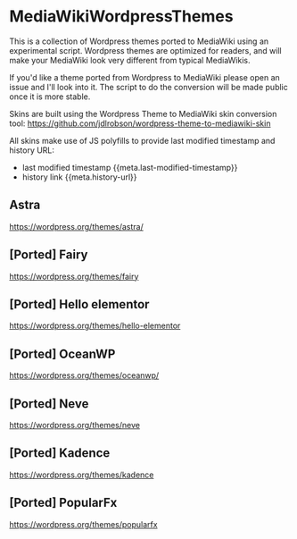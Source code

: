 # MediaWikiWordpressThemes

This is a collection of Wordpress themes ported to MediaWiki using an experimental script. Wordpress themes are optimized for readers, and will make your
MediaWiki look very different from typical MediaWikis.

If you'd like a theme ported from Wordpress to MediaWiki please open an issue and I'll look into it. The script to do the conversion will be made public
once it is more stable.

Skins are built using the Wordpress Theme to MediaWiki skin conversion tool:
https://github.com/jdlrobson/wordpress-theme-to-mediawiki-skin

All skins make use of JS polyfills to provide last modified timestamp and history URL:
- last modified timestamp {{meta.last-modified-timestamp}}
- history link {{meta.history-url}}


## Astra
https://wordpress.org/themes/astra/

## [Ported] Fairy
https://wordpress.org/themes/fairy

## [Ported] Hello elementor
https://wordpress.org/themes/hello-elementor

## [Ported] OceanWP
https://wordpress.org/themes/oceanwp/

## [Ported] Neve
https://wordpress.org/themes/neve

## [Ported] Kadence
https://wordpress.org/themes/kadence

## [Ported] PopularFx
https://wordpress.org/themes/popularfx
